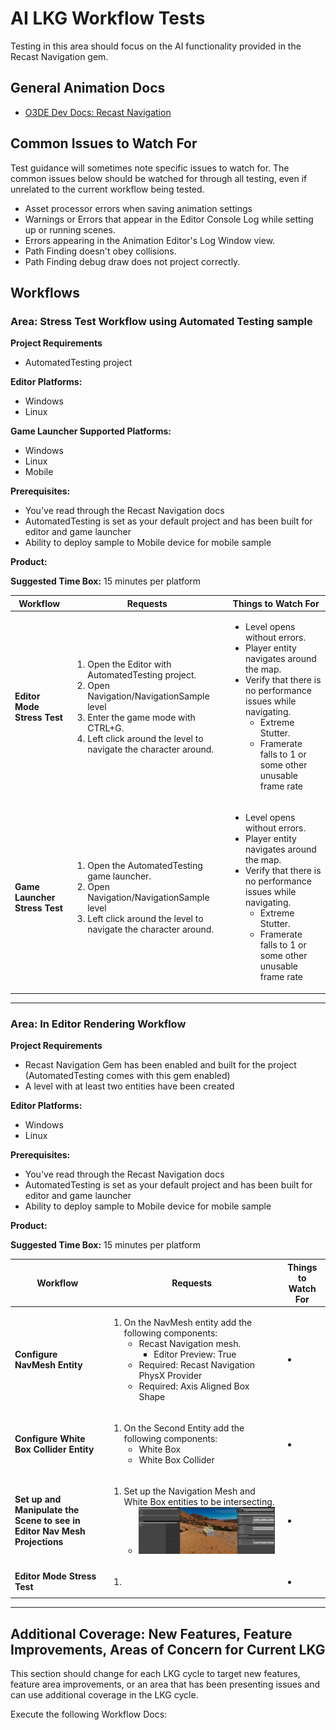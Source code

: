 # AI LKG Workflow Tests

Testing in this area should focus on the AI functionality provided in the Recast Navigation gem.

## General Animation Docs
* [O3DE Dev Docs: Recast Navigation](https://deploy-preview-1693--o3deorg.netlify.app/docs/user-guide/interactivity/navigation-and-pathfinding/recast-navigation/)

## Common Issues to Watch For

Test guidance will sometimes note specific issues to watch for. The common issues below should be watched for through all testing, even if unrelated to the current workflow being tested.
- Asset processor errors when saving animation settings
- Warnings or Errors that appear in the Editor Console Log while setting up or running scenes.
- Errors appearing in the Animation Editor's Log Window view.
- Path Finding doesn't obey collisions.
- Path Finding debug draw does not project correctly.

## Workflows

### Area: Stress Test Workflow using Automated Testing sample

**Project Requirements**

* AutomatedTesting project


**Editor Platforms:**
* Windows
* Linux

**Game Launcher Supported Platforms:**
* Windows
* Linux
* Mobile

**Prerequisites:**
* You've read through the Recast Navigation docs
* AutomatedTesting is set as your default project and has been built for editor and game launcher
* Ability to deploy sample to Mobile device for mobile sample


**Product:** 

**Suggested Time Box:** 15 minutes per platform

| Workflow                      | Requests                                                                                                                                                                                                                       | Things to Watch For                                                                                                                                                                                                                                                 |
|-------------------------------|--------------------------------------------------------------------------------------------------------------------------------------------------------------------------------------------------------------------------------|---------------------------------------------------------------------------------------------------------------------------------------------------------------------------------------------------------------------------------------------------------------------|
| **Editor Mode Stress Test**   | <ol><li>Open the Editor with AutomatedTesting project.</li><li>Open Navigation/NavigationSample level</li><li>Enter the game mode with CTRL+G.</li><li>Left click around the level to navigate the character around.</li></ol> | <ul><li>Level opens without errors.</li><li>Player entity navigates around the map.</li><li>Verify that there is no performance issues while navigating.<ul><li>Extreme Stutter.</li><li>Framerate falls to 1 or some other unusable frame rate</li></ul></li></ul> |
| **Game Launcher Stress Test** | <ol><li>Open the AutomatedTesting game launcher.</li><li>Open Navigation/NavigationSample level</li><li>Left click around the level to navigate the character around.</li></ol>                                                | <ul><li>Level opens without errors.</li><li>Player entity navigates around the map.</li><li>Verify that there is no performance issues while navigating.<ul><li>Extreme Stutter.</li><li>Framerate falls to 1 or some other unusable frame rate</li></ul></li></ul> |
---

### Area: In Editor Rendering Workflow

**Project Requirements**
* Recast Navigation Gem has been enabled and built for the project (AutomatedTesting comes with this gem enabled)
* A level with at least two entities have been created


**Editor Platforms:**
* Windows
* Linux

**Prerequisites:**
* You've read through the Recast Navigation docs
* AutomatedTesting is set as your default project and has been built for editor and game launcher
* Ability to deploy sample to Mobile device for mobile sample


**Product:** 

**Suggested Time Box:** 15 minutes per platform

| Workflow                                                                  | Requests                                                                                                                                                                                                                                         | Things to Watch For |
|---------------------------------------------------------------------------|--------------------------------------------------------------------------------------------------------------------------------------------------------------------------------------------------------------------------------------------------|---------------------|
| **Configure NavMesh Entity**                                              | <ol><li>On the NavMesh entity add the following components:<ul><li>Recast Navigation mesh.<ul><li>Editor Preview: True</li></ul></li><li>Required: Recast Navigation PhysX Provider</li><li>Required: Axis Aligned Box Shape</li></uL></li></ol> | <ul><li></li></ul>  |
| **Configure White Box Collider Entity**                                   | <ol><li>On the Second Entity add the following components:<ul><li>White Box</li><li>White Box Collider</li></ul></li></ol>                                                                                                                       | <ul><li></li></ul>  |
| **Set up and Manipulate the Scene to see in Editor Nav Mesh Projections** | <ol><li>Set up the Navigation Mesh and White Box entities to be intersecting.<ul><li>![](images\nav-mesh-whitebox-intersection.png)</li></ul></li></ol>                                                                                          | <ul><li></li></ul>  |
| **Editor Mode Stress Test**                                               | <ol><li></li></ol>                                                                                                                                                                                                                               | <ul><li></li></ul>  |

---


## Additional Coverage: New Features, Feature Improvements, Areas of Concern for Current LKG
This section should change for each LKG cycle to target new features, feature area improvements, or an area that has been presenting issues and can use additional coverage in the LKG cycle.

Execute the following Workflow Docs:



